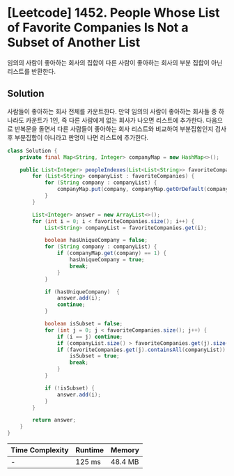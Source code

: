 # [Leetcode] 1452. People Whose List of Favorite Companies Is Not a Subset of Another List

임의의 사람이 좋아하는 회사의 집합이 다른 사람이 좋아하는 회사의 부분 집합이 아닌 리스트를 반환한다.

## Solution

사람들이 좋아하는 회사 전체를 카운트한다. 만약 임의의 사람이 좋아하는 회사들 중 하나라도 카운트가 1인, 즉 다른 사람에게 없는 회사가 나오면 리스트에 추가한다. 다음으로 반복문을 돌면서 다른 사람들이 좋아하는 회사 리스트와 비교하여 부분집합인지 검사 후 부분집합이 아니라고 판명이 나면 리스트에 추가한다.

```java
class Solution {
    private final Map<String, Integer> companyMap = new HashMap<>();

    public List<Integer> peopleIndexes(List<List<String>> favoriteCompanies) {
        for (List<String> companyList : favoriteCompanies) {
            for (String company : companyList) {
                companyMap.put(company, companyMap.getOrDefault(company, 0) + 1);
            }
        }

        List<Integer> answer = new ArrayList<>();
        for (int i = 0; i < favoriteCompanies.size(); i++) {
            List<String> companyList = favoriteCompanies.get(i);

            boolean hasUniqueCompany = false;
            for (String company : companyList) {
                if (companyMap.get(company) == 1) {
                    hasUniqueCompany = true;
                    break;
                }
            }

            if (hasUniqueCompany)  {
                answer.add(i);
                continue;
            }

            boolean isSubset = false;
            for (int j = 0; j < favoriteCompanies.size(); j++) {
                if (i == j) continue;
                if (companyList.size() > favoriteCompanies.get(j).size()) continue;
                if (favoriteCompanies.get(j).containsAll(companyList)) {
                    isSubset = true;
                    break;
                }
            }

            if (!isSubset) {
                answer.add(i);
            }
        }

        return answer;
    }
}
```

| Time Complexity | Runtime | Memory |
|-----------------|---------|--------|
| - | 125 ms | 48.4 MB |
